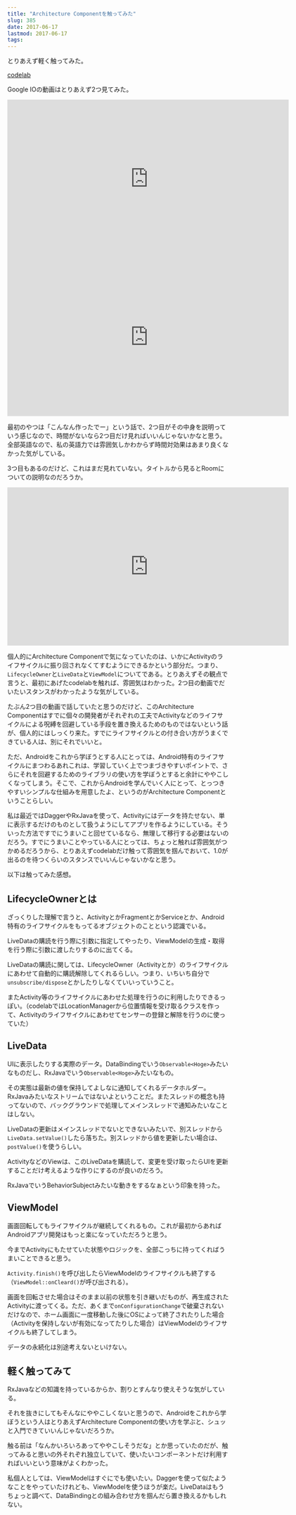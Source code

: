 ```yaml
---
title: "Architecture Componentを触ってみた"
slug: 385
date: 2017-06-17
lastmod: 2017-06-17
tags: 
---
```


とりあえず軽く触ってみた。

<a href="https://codelabs.developers.google.com/codelabs/android-lifecycles/index.html#">codelab</a>

Google IOの動画はとりあえず2つ見てみた。

<iframe width="640" height="360" src="https://www.youtube.com/embed/videoseries?list=PLWz5rJ2EKKc-odHd6XEaf7ykfsosYyCKp" frameborder="0" allowfullscreen></iframe>

<iframe width="640" height="360" src="https://www.youtube.com/embed/videoseries?list=PLWz5rJ2EKKc-odHd6XEaf7ykfsosYyCKp" frameborder="0" allowfullscreen></iframe>

最初のやつは「こんなん作ったでー」という話で、2つ目がその中身を説明っていう感じなので、時間がないなら2つ目だけ見ればいいんじゃないかなと思う。全部英語なので、私の英語力では雰囲気しかわからず時間対効果はあまり良くなかった気がしている。

3つ目もあるのだけど、これはまだ見れていない。タイトルから見るとRoomについての説明なのだろうか。

<iframe width="640" height="360" src="https://www.youtube.com/embed/videoseries?list=PLWz5rJ2EKKc-odHd6XEaf7ykfsosYyCKp" frameborder="0" allowfullscreen></iframe>

個人的にArchitecture Componentで気になっていたのは、いかにActivityのライフサイクルに振り回されなくてすむようにできるかという部分だ。つまり、`LifecycleOwner`と`LiveData`と`ViewModel`についてである。とりあえずその観点で言うと、最初にあげたcodelabを触れば、雰囲気はわかった。2つ目の動画でだいたいスタンスがわかったような気がしている。

たぶん2つ目の動画で話していたと思うのだけど、このArchitecture Componentはすでに個々の開発者がそれぞれの工夫でActivityなどのライフサイクルによる呪縛を回避している手段を置き換えるためのものではないという話が、個人的にはしっくり来た。すでにライフサイクルとの付き合い方がうまくできている人は、別にそれでいいと。

ただ、Androidをこれから学ぼうとする人にとっては、Android特有のライフサイクルにまつわるあれこれは、学習していく上でつまづきやすいポイントで、さらにそれを回避するためのライブラリの使い方を学ぼうとすると余計にややこしくなってしまう。そこで、これからAndroidを学んでいく人にとって、とっつきやすいシンプルな仕組みを用意したよ、というのがArchitecture Componentということらしい。

私は最近ではDaggerやRxJavaを使って、Activityにはデータを持たせない、単に表示するだけのものとして扱うようにしてアプリを作るようにしている。そういった方法ですでにうまいこと回せているなら、無理して移行する必要はないのだろう。すでにうまいことやっている人にとっては、ちょっと触れば雰囲気がつかめるだろうから、とりあえずcodelabだけ触って雰囲気を掴んでおいて、1.0が出るのを待つくらいのスタンスでいいんじゃないかなと思う。

以下は触ってみた感想。


## LifecycleOwnerとは


ざっくりした理解で言うと、ActivityとかFragmentとかServiceとか、Android特有のライフサイクルをもってるオブジェクトのことという認識でいる。

LiveDataの購読を行う際に引数に指定してやったり、ViewModelの生成・取得を行う際に引数に渡したりするのに出てくる。

LiveDataの購読に関しては、LifecycleOwner（Activityとか）のライフサイクルにあわせて自動的に購読解除してくれるらしい。つまり、いちいち自分で`unsubscribe/dispose`とかしたりしなくていいっていうこと。

またActivity等のライフサイクルにあわせた処理を行うのに利用したりできるっぽい。（codelabではLocationManagerから位置情報を受け取るクラスを作って、Activityのライフサイクルにあわせてセンサーの登録と解除を行うのに使っていた）


## LiveData


UIに表示したりする実際のデータ。DataBindingでいう`Observable<Hoge>`みたいなものだし、RxJavaでいう`Observable<Hoge>`みたいなもの。

その実態は最新の値を保持してよしなに通知してくれるデータホルダー。RxJavaみたいなストリームではないよということだ。またスレッドの概念も持ってないので、バックグラウンドで処理してメインスレッドで通知みたいなことはしない。

LiveDataの更新はメインスレッドでないとできないみたいで、別スレッドから`LiveData.setValue()`したら落ちた。別スレッドから値を更新したい場合は、`postValue()`を使うらしい。

ActivityなどのViewは、このLiveDataを購読して、変更を受け取ったらUIを更新することだけ考えるような作りにするのが良いのだろう。

RxJavaでいうBehaviorSubjectみたいな動きをするなぁという印象を持った。


## ViewModel


画面回転してもライフサイクルが継続してくれるもの。これが最初からあればAndroidアプリ開発はもっと楽になっていただろうと思う。

今までActivityにもたせていた状態やロジックを、全部こっちに持ってくればうまいことできると思う。

`Activity.finish()`を呼び出したらViewModelのライフサイクルも終了する（`ViewModel::onCleard()`が呼び出される）。

画面を回転させた場合はそのまま以前の状態を引き継いだものが、再生成されたActivityに渡ってくる。ただ、あくまで`onConfigurationChange`で破棄されないだけなので、ホーム画面に一度移動した後にOSによって終了されたりした場合（Activityを保持しないが有効になってたりした場合）はViewModelのライフサイクルも終了してしまう。

データの永続化は別途考えないといけない。


## 軽く触ってみて


RxJavaなどの知識を持っているからか、割りとすんなり使えそうな気がしている。

それを抜きにしてもそんなにややこしくないと思うので、Androidをこれから学ぼうという人はとりあえずArchitecture Componentの使い方を学ぶと、シュッと入門できていいんじゃないだろうか。

触る前は「なんかいろいろあってややこしそうだな」とか思っていたのだが、触ってみると思いの外それぞれ独立していて、使いたいコンポーネントだけ利用すればいいという意味がよくわかった。

私個人としては、ViewModelはすぐにでも使いたい。Daggerを使って似たようなことをやっていたけれども、ViewModelを使うほうが楽だ。LiveDataはもうちょっと調べて、DataBindingとの組み合わせ方を掴んだら置き換えるかもしれない。


  